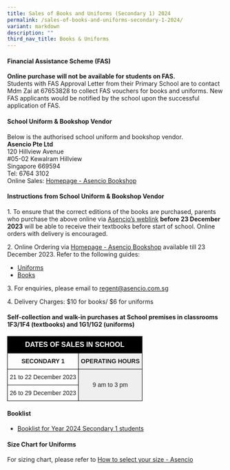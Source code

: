 ```yaml
---
title: Sales of Books and Uniforms (Secondary 1) 2024
permalink: /sales-of-books-and-uniforms-secondary-1-2024/
variant: markdown
description: ""
third_nav_title: Books & Uniforms
---
```

#### **Financial Assistance Scheme (FAS)**  
**Online purchase will not be available for students on FAS.**  
Students with FAS Approval Letter from their Primary School are to contact Mdm Zai at 67653828 to collect FAS vouchers for books and uniforms. New FAS applicants would be notified by the school upon the successful application of FAS.

#### **School Uniform &amp; Bookshop Vendor**
Below is the authorised school uniform and bookshop vendor.  
**Asencio Pte Ltd**  
120 Hillview Avenue  
#05-02 Kewalram Hillview  
Singapore 669594  
Tel: 6764 3102  
Online Sales: [Homepage - Asencio Bookshop](https://asenciobookshop.sg/)

#### **Instructions from School Uniform &amp; Bookshop Vendor**

1\. To ensure that the correct editions of the books are purchased, parents who purchase&nbsp;the&nbsp;above online via&nbsp;[Asencio’s weblink](https://asenciobookshop.sg/)&nbsp;**before 23 December 2023** will be able to receive their textbooks before start of school. Online orders with delivery is encouraged.  

2\. Online Ordering via [Homepage - Asencio Bookshop](https://asenciobookshop.sg/) available till 23 December 2023.  Refer to the following guides:

* [Uniforms](/files/uniforms%20online%20guide.pdf)
* [Books](/files/textbooks%20online%20guide.pdf)

3\. For enquiries, please email to [regent@asencio.com.sg](mailto:regent@asencio.com.sg)

4\. Delivery Charges: $10 for books/ $6 for uniforms

#### **Self-collection and walk-in purchases at School premises in classrooms 1F3/1F4 (textbooks) and 1G1/1G2 (uniforms)**
  
<style type="text/css">
.tg  {border-collapse:collapse;border-spacing:0;}
.tg td{border-color:black;border-style:solid;border-width:1px;font-family:Arial, sans-serif;font-size:14px;
  overflow:hidden;padding:10px 5px;word-break:normal;}
.tg th{border-color:black;border-style:solid;border-width:1px;font-family:Arial, sans-serif;font-size:14px;
  font-weight:normal;overflow:hidden;padding:10px 5px;word-break:normal;}
.tg .tg-gfnm{background-color:#efefef;border-color:#000000;text-align:center;vertical-align:middle}
.tg .tg-hspo{background-color:#000000;font-size:medium;text-align:center;vertical-align:middle}
.tg .tg-xwyw{border-color:#000000;text-align:center;vertical-align:middle}
</style>
<table class="tg">
<thead>
  <tr>
    <th colspan="2" class="tg-hspo"><span style="font-weight:bold;color:#FFF">DATES OF SALES IN SCHOOL</span></th>
  </tr>
</thead>
<tbody>
  <tr>
    <td class="tg-xwyw"><span style="font-weight:bold">SECONDARY 1</span></td>
    <td class="tg-gfnm"><span style="font-weight:bold">OPERATING HOURS</span></td>
  </tr>
  <tr>
    <td class="tg-xwyw">21 to 22 December 2023</td>
    <td rowspan="4" class="tg-gfnm">9 am to 3 pm</td>
  </tr>
  <tr>
    <td class="tg-xwyw">26 to 29 December 2023</td>
  </tr>
</tbody>
</table>

#### **Booklist**
* [Booklist for Year 2024 Secondary 1 students](/files/Booklist_2024___S1.pdf)

#### **Size Chart for Uniforms**
For sizing chart, please refer to [How to select your size - Asencio](https://asencio.com.sg/how-to-select-your-size/)